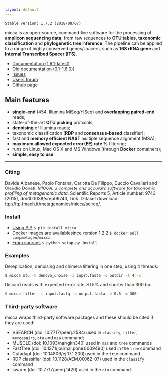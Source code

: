 ```yaml
---
layout: default
---
```


`Stable version: 1.7.2 (2018/08/07)`

micca is an open-source, command-line software for the processing of **amplicon
sequencing data**, from raw sequences to **OTU tables**, **taxonomic
classification** and **phylogenetic tree inference**. The pipeline can be
applied to a range of highly conserved genes/spacers, such as **16S rRNA gene**
and **Internal Transcribed Spacer (ITS)**.

 * [Documentation (1.6.1-latest)](https://micca.readthedocs.io)
 * [Old documentation (0.1-1.6.0)](ftp://ftp.fmach.it/metagenomics/micca/olddocs/index.html))
 * [Issues](https://github.com/compmetagen/micca/issues)
 * [Users forum](https://groups.google.com/d/forum/micca-users)
 * [Github page](https://github.com/compmetagen/micca)

## Main features
* **single-end** (454, Illumina MiSeq/HiSeq) and **overlapping paired-end** reads;
* state-of-the-art **OTU picking** protocols; 
* **denoising** of Illumina reads;
* taxonomic classification (**RDP** and  **consensus-based** classifier);
* fast and **memory efficient NAST** multiple sequence alignment (MSA); 
* **maximum allowed expected error (EE) rate %** filtering;
* runs on Linux, Mac OS X and MS Windows (through **Docker** containers);
* **simple, easy to use**.

* * *

### Citing
Davide Albanese, Paolo Fontana, Carlotta De Filippo, Duccio Cavalieri and
Claudio Donati. *MICCA: a complete and accurate software for taxonomic profiling
of metagenomic data*. Scientific Reports 5, Article number: 9743 (2015),
doi:10.1038/srep09743, Link. Dataset download:
ftp://ftp.fmach.it/metagenomics/micca/scirep/.

### Install

* [Using PIP](https://pypi.org/project/micca/) `$ pip install micca`
* [Docker](https://hub.docker.com/r/compmetagen/micca/) images are availablesince version 1.2.2 `$ docker pull compmetagen/micca`
* [From sources](https://github.com/compmetagen/micca/releases) `$ python setup.py install`

### Examples
Dereplication, denoising and chimera filtering in one step, using 4 threads:

```bash
$ micca otu -m denovo_unoise -i input.fasta -o outdir -t 4 -c
```

Discard reads with expected error rate >0.5% and shorter than 300 bp:
```bash
$ micca filter -i input.fastq -o output.fasta -e 0.5 -m 300
```

### Third-party software
micca wraps third-party software packages and these should be cited if they are used:

* VSEARCH (doi: 10.7717/peerj.2584) used in `classify`, `filter`, `mergepairs`, `otu` and `msa` commands
* MUSCLE (doi: 10.1093/nar/gkh340) used in `msa` and `tree` commands
* FastTree (doi: 10.1371/journal.pone.0009490) used in the `tree` command
* Cutadapt (doi: 10.14806/ej.17.1.200) used in the `trim` command
* RDP classifier (doi: 10.1128/AEM.00062-07) used in the `classify` command
* swarm (doi: 10.7717/peerj.1420) used in the `otu` command
